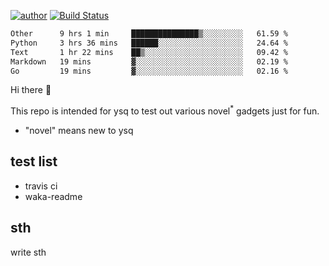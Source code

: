 [![author](https://img.shields.io/badge/author-ysq-green)](https://github.com/Yang-Shiqin)
[![Build Status](https://app.travis-ci.com/Yang-Shiqin/testall.svg?branch=main)](https://app.travis-ci.com/Yang-Shiqin/testall)

<!--START_SECTION:waka-->

```txt
Other      9 hrs 1 min     ███████████████▒░░░░░░░░░   61.59 %
Python     3 hrs 36 mins   ██████░░░░░░░░░░░░░░░░░░░   24.64 %
Text       1 hr 22 mins    ██▒░░░░░░░░░░░░░░░░░░░░░░   09.42 %
Markdown   19 mins         ▓░░░░░░░░░░░░░░░░░░░░░░░░   02.19 %
Go         19 mins         ▓░░░░░░░░░░░░░░░░░░░░░░░░   02.16 %
```

<!--END_SECTION:waka-->

Hi there 👋

This repo is intended for ysq to test out various novel<sup>*</sup> gadgets just for fun.

- "novel" means new to ysq

## test list
- travis ci
- waka-readme


## sth
write sth

